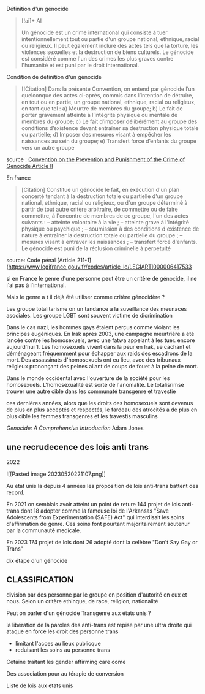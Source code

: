 

Définition d'un génocide 
> [!ai]+ AI
>
> Un génocide est un crime international qui consiste à tuer intentionnellement tout ou partie d'un groupe national, ethnique, racial ou religieux. Il peut également inclure des actes tels que la torture, les violences sexuelles et la destruction de biens culturels. Le génocide est considéré comme l'un des crimes les plus graves contre l'humanité et est puni par le droit international.

Condition de définition d'un génocide 
>[!Citation]
Dans la présente Convention, on entend par génocide l’un quelconque des actes ci-après, commis dans l’intention de détruire, en tout ou en partie, un groupe national, ethnique, racial ou religieux, en tant que tel :
a) Meurtre de membres du groupe;
b) Le fait de porter gravement atteinte à l’intégrité physique ou mentale de membres du groupe;
c) Le fait d’imposer délibérément au groupe des conditions d’existence devant entraîner sa destruction physique totale ou partielle;
d) Imposer des mesures visant à empêcher les naissances au sein du groupe;
e) Transfert forcé d’enfants du groupe vers un autre groupe

source : [Convention on the Prevention and Punishment of the Crime of Genocide Article II ](https://www.ohchr.org/en/instruments-mechanisms/instruments/convention-prevention-and-punishment-crime-genocide)


En france 

>[Citation]
>Constitue un génocide le fait, en exécution d'un plan concerté tendant à la destruction totale ou partielle d'un groupe national, ethnique, racial ou religieux, ou d'un groupe déterminé à partir de tout autre critère arbitraire, de commettre ou de faire commettre, à l'encontre de membres de ce groupe, l'un des actes suivants :
– atteinte volontaire à la vie ;
– atteinte grave à l'intégrité physique ou psychique ;
– soumission à des conditions d'existence de nature à entraîner la destruction totale ou partielle du groupe ;
– mesures visant à entraver les naissances ;
– transfert forcé d'enfants.
Le génocide est puni de la réclusion criminelle à perpétuité

source: Code pénal [Article 211-1](https://www.legifrance.gouv.fr/codes/article_lc/LEGIARTI000006417533

si en France le genre d'une personne peut être un critère de génocide, il ne l'ai pas à l'international. 

Mais le genre a t il déjà été utiliser comme critère génocidère ? 

Les groupe totalitarisme on un tandance a la suveillance des meunaces asociales. Les groupe LGBT sont souvent victime de dicrimination 

Dans le cas nazi, les hommes gays étaient perçus comme violant les principes eugéniques.
En Irak après 2003, une campagne meurtrière a été lancée contre les homosexuels, avec une fatwa appelant à les tuer. encore aujourd'hui 1. Les homosexuels vivent dans la peur en Irak, se cachant et déménageant fréquemment pour échapper aux raids des escadrons de la mort.
Des assassinats d'homosexuels ont eu lieu, avec des tribunaux religieux prononçant des peines allant de coups de fouet à la peine de mort.

Dans le monde occidental avec l'ouverture de la société pour les homosexuels. L'homosexualité est sorte de l'anomalité. Le totalisrimse trouver une autre cible dans les communaté transgenre et travestie 


ces dernières années, alors que les droits des homosexuels sont devenus de plus en plus acceptés et respectés, le fardeau des atrocités a de plus en plus ciblé les femmes transgenres et les travestis masculins

_Genocide: A Comprehensive Introduction_
Adam Jones

## une recrudecence des lois anti trans

2022 

![[Pasted image 20230520221107.png]]

Au état unis la depuis 4 années les proposition de lois anti-trans battent des record.

En 2021 on semblais avoir atteint un point de reture 144 projet de lois anti-trans dont 18 adopter comme la fameuse loi de l'Arkansas "Save Adolescents from Experimentation (SAFE) Act" qui interdisait les soins d'affirmation de genre. Ces soins font pourtant majoritairement soutenur par la communauté medicale. 

En 2023 174 projet de lois dont 26 adopté dont la celèbre  "Don't Say Gay or Trans" 








dix étape d'un génocide 

## CLASSIFICATION

division par des personne par le groupe en position d'autorité en eux et nous. Selon un critère ethinque, de race, religion, nationalité


Peut on parler d'un génocide Transgenre aux états unis ?

la libération de la paroles des anti-trans est repise par une ultra droite qui  ataque en force les droit des personne trans 

- limitant l'acces au lieux publicque 
- reduisant les soins au personne trans

Cetaine traitant les gender affirming care come 

Des association pour au térapie de conversion 




Liste de lois aux etats unis 




